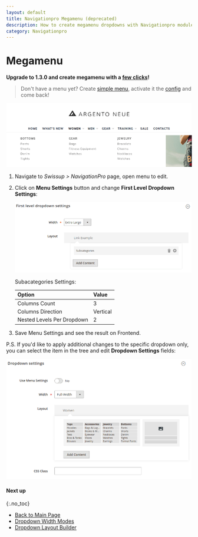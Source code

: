 ```yaml
---
layout: default
title: Navigationpro Megamenu (deprecated)
description: How to create megamenu dropdowns with Navigationpro module
category: Navigationpro
---
```


# Megamenu

**Upgrade to 1.3.0 and create megamenu with a [few clicks](../../megamenu/)!**

> Don't have a menu yet? Create [simple menu][simple-menu], activate it the
> [config][config] and come back!

![Megamenu](/images/m2/navigationpro/use-cases/megamenu.png)

 1. Navigate to _Swissup > NavigationPro_ page, open menu to edit.
 2. Click on **Menu Settings** button and change **First Level Dropdown Settings**:

    ![First level dropdown settings](/images/m2/navigationpro/use-cases/megamenu/first-level-dropdown-settings.png)

    Subacategories Settings:

    Option                      | Value
    ----------------------------|-------
    Columns Count               | 3
    Columns Direction           | Vertical
    Nested Levels Per Dropdown  | 2

 3. Save Menu Settings and see the result on Frontend.

P.S. If you'd like to apply additional changes to the specific dropdown only,
you can select the item in the tree and edit **Dropdown Settings** fields:

![Item dropdown settings](/images/m2/navigationpro/use-cases/megamenu/item-dropdown-settings.png)

#### Next up
{:.no_toc}

 -  [Back to Main Page](/m2/extensions/navigationpro/)
 -  [Dropdown Width Modes](/m2/extensions/navigationpro/ui/dropdown-width-modes/)
 -  [Dropdown Layout Builder](/m2/extensions/navigationpro/ui/dropdown-layout-builder/)

[simple-menu]: /m2/extensions/navigationpro/use-cases/simple-menu/ "Simple Menu"
[css-helpers]: /m2/extensions/navigationpro/customization/css-helpers/ "CSS Helpers"
[config]: /m2/extensions/navigationpro/configuration/ "Configuration"

